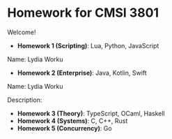 # Homework for CMSI 3801

Welcome!

- **Homework 1 (Scripting)**: Lua, Python, JavaScript
  
Name: Lydia Worku

- **Homework 2 (Enterprise)**: Java, Kotlin, Swift

Name: Lydia Worku

Description:

- **Homework 3 (Theory)**: TypeScript, OCaml, Haskell
- **Homework 4 (Systems)**: C, C++, Rust
- **Homework 5 (Concurrency)**: Go
